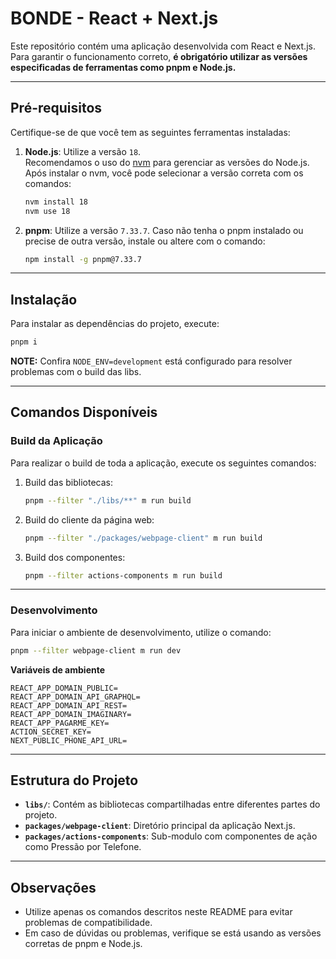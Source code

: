 # BONDE - React + Next.js

Este repositório contém uma aplicação desenvolvida com React e Next.js.  
Para garantir o funcionamento correto, **é obrigatório utilizar as versões especificadas de ferramentas como pnpm e Node.js.**

---

## Pré-requisitos

Certifique-se de que você tem as seguintes ferramentas instaladas:

1. **Node.js**: Utilize a versão `18`.  
   Recomendamos o uso do [nvm](https://github.com/nvm-sh/nvm) para gerenciar as versões do Node.js.  
   Após instalar o nvm, você pode selecionar a versão correta com os comandos:
   ```bash
   nvm install 18
   nvm use 18
   ```

2. **pnpm**: Utilize a versão `7.33.7`.
   Caso não tenha o pnpm instalado ou precise de outra versão, instale ou altere com o comando:  
   ```bash
   npm install -g pnpm@7.33.7
   ```

---

## Instalação

Para instalar as dependências do projeto, execute:
```bash
pnpm i
```

**NOTE:** Confira `NODE_ENV=development` está configurado para resolver problemas com o build das libs.

---

## Comandos Disponíveis

### Build da Aplicação

Para realizar o build de toda a aplicação, execute os seguintes comandos:  
1. Build das bibliotecas:  
   ```bash
   pnpm --filter "./libs/**" m run build
   ```
2. Build do cliente da página web:  
   ```bash
   pnpm --filter "./packages/webpage-client" m run build
   ```
3. Build dos componentes:  
   ```bash
   pnpm --filter actions-components m run build
   ```

---

### Desenvolvimento

Para iniciar o ambiente de desenvolvimento, utilize o comando:
```bash
pnpm --filter webpage-client m run dev
```

**Variáveis de ambiente**
```
REACT_APP_DOMAIN_PUBLIC=
REACT_APP_DOMAIN_API_GRAPHQL=
REACT_APP_DOMAIN_API_REST=
REACT_APP_DOMAIN_IMAGINARY=
REACT_APP_PAGARME_KEY=
ACTION_SECRET_KEY=
NEXT_PUBLIC_PHONE_API_URL=
```

---

## Estrutura do Projeto

- **`libs/`**: Contém as bibliotecas compartilhadas entre diferentes partes do projeto.
- **`packages/webpage-client`**: Diretório principal da aplicação Next.js.
- **`packages/actions-components`**: Sub-modulo com componentes de ação como Pressão por Telefone.

---

## Observações

- Utilize apenas os comandos descritos neste README para evitar problemas de compatibilidade.
- Em caso de dúvidas ou problemas, verifique se está usando as versões corretas de pnpm e Node.js.
